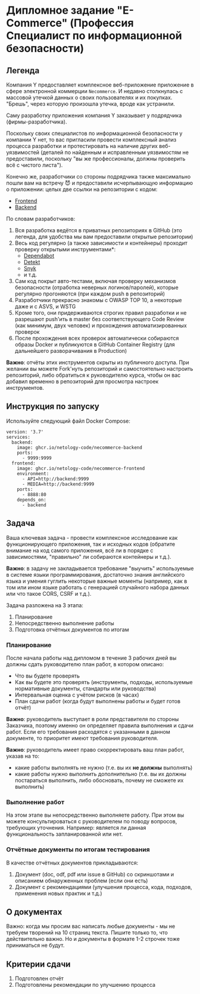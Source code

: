 # Дипломное задание "E-Commerce" (Профессия Специалист по информационной безопасности)

## Легенда

Компания Y предоставляет комплексное веб-приложение приложение в сфере электронной коммерции `Necommerce`. И недавно столкнулась с массовой утечкой данных о своих пользователях и их покупках. "Брешь", через которую произошла утечка, вроде как устранили.

Саму разработку приложения компания Y заказывает у подрядчика (фирмы-разработчика).

Поскольку своих специалистов по информационной безопасности у компании Y нет, то вас пригласили провести комплексный анализ процесса разработки и протестировать на наличие других веб-уязвимостей (деталей по найденным и исправленным уязвимостям не предоставили, поскольку "вы же профессионалы, должны проверить всё с чистого листа").

Конечно же, разработчики со стороны подрядчика также максимально пошли вам на встречу 😈 и предоставили исчерпывающую информацию о приложении: целых две ссылки на репозитории с кодом:
* [Frontend](https://github.com/netology-code/necommerce-frontend)
* [Backend](https://github.com/netology-code/necommerce-backend)

По словам разработчиков:
1. Вся разработка ведётся в приватных репозиториях в GitHub (это легенда, для удобства мы вам предоставили открытые репозитории)
1. Весь код регулярно (а также зависимости и контейнеры) проходит проверку открытыми инструментами*:
    * [Dependabot](https://dependabot.com)
    * [Detekt](https://detekt.github.io/detekt/)
    * [Snyk](https://snyk.io/)
    * и т.д.
1. Сам код покрыт авто-тестами, включая проверку механизмов безопасности (отработка неверных логинов/паролей), которые регулярно прогоняются (при каждом push в репозиторий)
1. Разработчики прекрасно знакомы с OWASP TOP 10, а некоторые даже и с ASVS, и WSTG
1. Кроме того, они придерживаются строгих правил разработки и не разрешают push'ить в master без соответствующего Code Review (как минимум, двух человек) и прохождения автоматизированных проверок
1. После прохождения всех проверок автоматически собираются образы Docker и публикуются в GitHub Container Registry (для дальнейшего разворачивания в Production)

**Важно**: отчёты этих инструментов скрыты из публичного доступа. При желании вы можете Fork'нуть репозиторий и самостоятельно настроить репозиторий, либо обратиться к руководителю курса, чтобы он вас добавил временно в репозиторий для просмотра настроек инструментов.

## Инструкция по запуску

Используйте следующий файл Docker Compose:
```
version: '3.7'
services:
  backend:
    image: ghcr.io/netology-code/necommerce-backend
    ports:
      - 9999:9999
  frontend:
    image: ghcr.io/netology-code/necommerce-frontend
    environment:
      - API=http://backend:9999
      - MEDIA=http://backend:9999
    ports:
      - 8888:80
    depends_on:
      - backend
```

## Задача

Ваша ключевая задача - провести комплексное исследование как функционирующего приложения, так и исходных кодов (обратите внимание на код самого приложения, всё ли в порядке с зависимостями, "правильно" ли собираются контейнеры и т.д.).

**Важно**: в задачу не закладывается требование "выучить" используемые в системе языки программирования, достаточно знания английского языка и умения гуглить некоторые важные моменты (например, как в том или ином языке работать с генерацией случайного набора данных или что такое CORS, CSRF и т.д.).

Задача разложена на 3 этапа:
1. Планирование
1. Непосредственно выполнение работы
1. Подготовка отчётных документов по итогам

### Планирование

После начала работы над дипломом в течение 3 рабочих дней вы должны сдать руководителю план работ, в котором описано:

* Что вы будете проверять
* Как вы будете это проверять (инструменты, подходы, используемые нормативные документы, стандарты или руководства) 
* Интервальная оценка с учётом рисков (в часах)
* План сдачи работ (когда будут выполнены работы и будет готов отчёт)

**Важно**: руководитель выступает в роли представителя по стороны Заказчика, поэтому именно он определяет правила выполнения и сдачи работ. Если его требования расходятся с указанными в данном документе, то приоритет имеют требования руководителя.

**Важно**: руководитель имеет право скорректировать ваш план работ, указав на то:
* какие работы выполнять не нужно (т.е. вы их **не должны** выполнять)
* какие работы нужно выполнить дополнительно (т.е. вы их должны постараться выполнить, либо обосновать, почему не сможете их выполнить)

### Выполнение работ

На этом этапе вы непосредственно выполняете работу. При этом вы можете консультироваться с руководителем по поводу вопросов, требующих уточнения. Например: является ли данная функциональность запланированной или нет.

### Отчётные документы по итогам тестирования

В качестве отчётных документов прикладываются:
1. Документ (doc, odf, pdf или issue в GitHub) со скриншотами и описанием обнаруженных проблем (если они есть)
1. Документ с рекомендациями (улучшения процесса, кода, подходов, применения новых практик и т.д.)

## О документах

Важно: когда мы просим вас написать любые документы - мы не требуем творений на 10 страниц текста. Пишите только то, что действительно важно. Но и документы в формате 1-2 строчек тоже приниматься не будут.

## Критерии сдачи

1. Подготовлен отчёт
1. Подготовлены рекомендации по улучшению процесса
